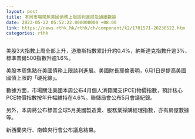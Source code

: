 ```yaml
---
layout: post
title: 本周市場聚焦美國債務上限談判進展及通脹數據
date: 2023-05-22 05:52:22.000000000 +08:00
link: https://news.rthk.hk/rthk/ch/component/k2/1701571-20230522.htm
categories: rthk
---
```


美股3大指數上周全部上升，道瓊斯指數累計升約0.4%，納斯達克指數升逾3%，標準普爾500指數升逾1.6%。

美股本周焦點在美國債務上限談判進展。美國財長耶倫表明，6月1日是提高美國國債上限的「硬死線」。

數據方面，市場關注美國本周公布4月個人消費開支(PCE)物價指數，預計核心PCE物價指數按年升幅維持在4.6%。聯儲局會公布5月會議紀錄。

另外，本周將公布標普全球5月美國製造業、服務業採購經理指數，亦有房屋數據等。

新西蘭央行、南韓央行會公布議息結果。

